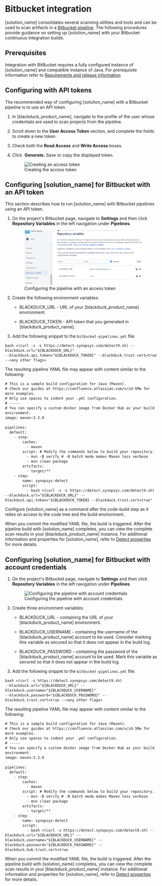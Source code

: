 # Bitbucket integration
[solution_name] consolidates several scanning utilities and tools and can be used to scan artifacts in a [Bitbucket pipeline](https://bitbucket.org/product/features/pipelines). The following procedures provide guidance on setting up [solution_name] with your Bitbucket continuous integration builds.

## Prerequisites

Integration with BitBucket requires a fully configured instance of [solution_name] and compatible instance of Java. For prerequisite information refer to [Requirements and release information](../../gettingstarted/requirements.md)

## Configuring with API tokens

The recommended way of configuring [solution_name] with a Bitbucket pipeline is to use an API token.   

1. In [blackduck_product_name], navigate to the profile of the user whose credentials are used to scan projects from the pipeline.
2. Scroll down to the **User Access Token** section, and complete the fields to create a new token.
3. Check both the **Read Access** and **Write Access** boxes.
4. Click  **Generate.** Save or copy the displayed token.

    <figure>
    <img src="../bitbucket/images/myaccesstokens.png"
         alt="Creating an access token">
    <figcaption>Creating the access token</figcaption>
    </figure>
	
## Configuring [solution_name] for Bitbucket with an API token

This section describes how to run [solution_name] with Bitbucket pipelines using an API token. 

1.	On the project's Bitbucket page, navigate to **Settings** and then click **Repository Variables** in the left navigation under **Pipelines**.

	<figure>
    <img src="../bitbucket/images/xapitoken.png"
         alt="Configuring with an access token">
    <figcaption>Configuring the pipeline with an access token</figcaption>
    </figure>

2.	Create the following environment variables:

	- BLACKDUCK_URL - URL of your [blackduck_product_name] environment.

	- BLACKDUCK_TOKEN - API token that you generated in [blackduck_product_name].
	
3.	Add the following snippet to the `bitbucket-pipelines.yml` file:

```
bash <(curl -s -L https://detect.synopsys.com/detect9.sh) --blackduck.url="${BLACKDUCK_URL}" 
--blackduck.api.token="${BLACKDUCK_TOKEN}" --blackduck.trust.cert=true --<any other flags>
```

The resulting pipeline YAML file may appear with content similar to the following:

```
# This is a sample build configuration for Java (Maven).
# Check our guides at https://confluence.atlassian.com/x/zd-5Mw for more examples.
# Only use spaces to indent your .yml configuration.
# -----
# You can specify a custom docker image from Docker Hub as your build environment.
image: maven:3.3.9
  
pipelines:
  default:
    - step:
        caches:
          - maven
        script: # Modify the commands below to build your repository.
          - mvn -B verify # -B batch mode makes Maven less verbose
          - mvn clean package
        artifacts:
          - target/**
    - step:
        name: synopsys-detect
        script:
          - bash <(curl -s -L https://detect.synopsys.com/detect9.sh) --blackduck.url="${BLACKDUCK_URL}" --blackduck.api.token="${BLACKDUCK_TOKEN} --blackduck.trust.cert=true"
```

<note type="note">Configure [solution_name] as a command after the code-build step as it relies on access to the code tree and the build environment.</note>

When you commit the modified YAML file, the build is triggered. After the pipeline build with [solution_name] completes, you can view the complete scan results in your [blackduck_product_name] instance. For additional information and properties for [solution_name], refer to [Detect properties](../../properties/all-properties.md) for more details.
 	

## Configuring [solution_name] for Bitbucket with account credentials

1. On the project's Bitbucket page, navigate to **Settings** and then click **Repository Variables** in the left navigation under **Pipelines**.

    <figure>
    <img src="../bitbucket/images/xcreds.png"
         alt="Configuring the pipeline with account credentials">
    <figcaption>Configuring the pipeline with account credentials</figcaption>
    </figure>

3. Create three environment variables:

	- BLACKDUCK_URL - containing the URL of your [blackduck_product_name] environment.

	- BLACKDUCK_USERNAME - containing the username of the [blackduck_product_name] account to be used. Consider marking this variable as secured so that it does not appear in the build log.

	- BLACKDUCK_PASSWORD - containing the password of the [blackduck_product_name] account to be used. Mark this variable as secured so that it does not appear in the build log.
	
4.	Add the following snippet to the `bitbucket-pipelines.yml` file:

```
bash <(curl -s https://detect.synopsys.com/detect9.sh) 
--blackduck.url="${BLACKDUCK_URL}" --blackduck.username="${BLACKDUCK_USERNAME}" 
--blackduck.password="${BLACKDUCK_PASSWORD}" --blackduck.trust.cert=true --<any other flags>
```	
	
The resulting pipeline YAML file may appear with content similar to the following:
	
```	
# This is a sample build configuration for Java (Maven).
# Check our guides at https://confluence.atlassian.com/x/zd-5Mw for more examples.
# Only use spaces to indent your .yml configuration.
# -----
# You can specify a custom docker image from Docker Hub as your build environment.
image: maven:3.3.9
  
pipelines:
  default:
    - step:
        caches:
          - maven
        script: # Modify the commands below to build your repository.
          - mvn -B verify # -B batch mode makes Maven less verbose
          - mvn clean package
        artifacts:
          - target/**
    - step:
        name: synopsys-detect
        script:
          - bash <(curl -s https://detect.synopsys.com/detect9.sh) --blackduck.url="${BLACKDUCK_URL}" --blackduck.username="${BLACKDUCK_USERNAME}" --blackduck.password="${BLACKDUCK_PASSWORD}" --blackduck.hub.trust.cert=true 
```
	
When you commit the modified YAML file, the build is triggered. After the pipeline build with [solution_name] completes, you can view the complete scan results in your [blackduck_product_name] instance. For additional information and properties for [solution_name], refer to [Detect properties](../../properties/all-properties.md) for more details.
